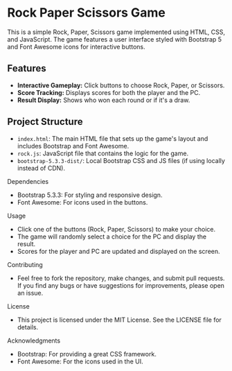 # Rock Paper Scissors Game

This is a simple Rock, Paper, Scissors game implemented using HTML, CSS, and JavaScript. The game features a user interface styled with Bootstrap 5 and Font Awesome icons for interactive buttons.

## Features

- **Interactive Gameplay:** Click buttons to choose Rock, Paper, or Scissors.
- **Score Tracking:** Displays scores for both the player and the PC.
- **Result Display:** Shows who won each round or if it's a draw.

## Project Structure

- `index.html`: The main HTML file that sets up the game's layout and includes Bootstrap and Font Awesome.
- `rock.js`: JavaScript file that contains the logic for the game.
- `bootstrap-5.3.3-dist/`: Local Bootstrap CSS and JS files (if using locally instead of CDN).

Dependencies
- Bootstrap 5.3.3: For styling and responsive design.
- Font Awesome: For icons used in the buttons.

Usage
- Click one of the buttons (Rock, Paper, Scissors) to make your choice.
- The game will randomly select a choice for the PC and display the result.
- Scores for the player and PC are updated and displayed on the screen.

Contributing
- Feel free to fork the repository, make changes, and submit pull requests. If you find any bugs or have suggestions for improvements, please open an issue.

License
- This project is licensed under the MIT License. See the LICENSE file for details.

Acknowledgments
- Bootstrap: For providing a great CSS framework.
- Font Awesome: For the icons used in the UI.
